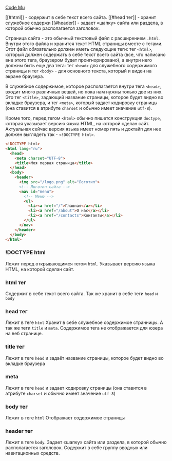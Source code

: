 [Code Mu](https://code.mu/ru/markup/book/prime/html/page-structure/)

[[#html]] - содержит в себе текст всего сайта.
[[#head тег]] - хранит служебное содержи
[[#header]] - задает «шапку» сайта или раздела, в которой обычно располагается заголовок.

Страница сайта - это обычный текстовый файл с расширением `.html`. Внутри этого файла и хранится текст HTML страницы вместе с тегами. Этот файл обязательно должен иметь следующие теги: тег `<html>`, который должен содержать в себе текст всего сайта (все, что написано вне этого тега, браузером будет проигнорировано), а внутри него должны быть еще два тега: тег `<head>` для служебного содержимого страницы и тег `<body>` - для основного текста, который и виден на экране браузера.

В служебное содержимое, которое располагается внутри тега `<head>`, входит много различных вещей, но пока нам нужны только две из них. Это тег `<title>`, задающий название страницы, которое будет видно во вкладке браузера, и тег `<meta>`, который задает кодировку страницы (она ставится в атрибуте `charset` и обычно имеет значение `utf-8`).

Кроме того, перед тегом `<html>` обычно пишется конструкция `doctype`, которая указывает версию языка HTML, на которой сделан сайт. Актуальная сейчас версия языка имеет номер пять и доктайп для нее должен выглядеть так - `<!DOCTYPE html>`.

``` HTML
<!DOCTYPE html>
<html lang="ru">
  <head>
    <meta charset="UTF-8">
    <title>Моя первая страница</title>
  </head>
  <body>
    <header>
      <img src="/logo.png" alt="Логотип">
      <!-- Логотип сайта -->
      <nav id="menu">
        <!-- Меню -->
        <ul>
          <li><a href="/">Главная</a></li>
          <li><a href="/about">О нас</a></li>
          <li><a href="/contacts">Контакты</a></li>
        </ul>
      </nav>
    </header>
  </body>
</html>
```

### !DOCTYPE html
Лежит перед открывающимся тегом `html`. Указывает версию языка HTML, на которой сделан сайт.
### html тег
Содержит в себе текст всего сайта. Так же хранит в себе теги `head` и `body`
### head тег
Лежит в теге `html` Хранит в себе служебное содержимое странницы. А так же теги `title`  и `meta`. Содержимое тега не отображается для юзера на веб странице.
### title тег
Лежит в теге `head` и задаёт название страницы, которое будет видно во вкладке браузера
### meta
Лежит в теге `head` и задает кодировку страницы (она ставится в атрибуте `charset` и обычно имеет значение `utf-8`)
### body тег
Лежит в теге `html` Отображает содержимое страницы
### header тег
Лежит в теге `body`.  Задает «шапку» сайта или раздела, в которой обычно располагается заголовок.
Содержит в себе группу вводных или навигационных средств.